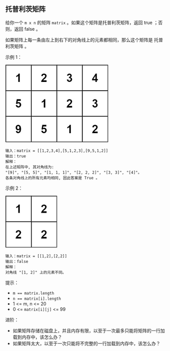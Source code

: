## 托普利茨矩阵

给你一个 `m x n` 的矩阵 `matrix` 。如果这个矩阵是托普利茨矩阵，返回 true ；否则，返回 false 。

如果矩阵上每一条由左上到右下的对角线上的元素都相同，那么这个矩阵是 托普利茨矩阵 。


示例 1：

![](../images/766.toeplitz-matrix.png)
```
输入：matrix = [[1,2,3,4],[5,1,2,3],[9,5,1,2]]
输出：true
解释：
在上述矩阵中, 其对角线为:
"[9]", "[5, 5]", "[1, 1, 1]", "[2, 2, 2]", "[3, 3]", "[4]"。
各条对角线上的所有元素均相同, 因此答案是 True 。
```

示例 2：

![](../images/766.toeplitz-matrix_1.png)
```
输入：matrix = [[1,2],[2,2]]
输出：false
解释：
对角线 "[1, 2]" 上的元素不同。
```

提示：

* `m == matrix.length`
* `n == matrix[i].length`
* 1 <= m, n <= 20
* 0 <= `matrix[i][j]` <= 99


进阶：

* 如果矩阵存储在磁盘上，并且内存有限，以至于一次最多只能将矩阵的一行加载到内存中，该怎么办？
* 如果矩阵太大，以至于一次只能将不完整的一行加载到内存中，该怎么办？